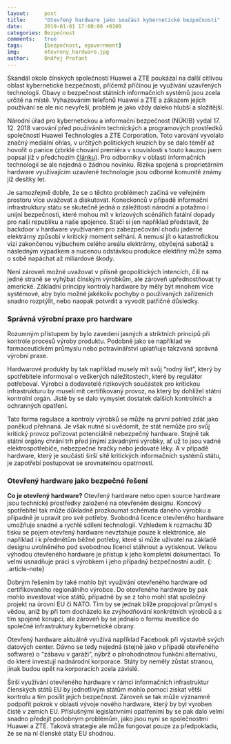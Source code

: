 ```yaml
---
layout:     post
title:      "Otevřený hardware jako součást kybernetické bezpečnosti"
date:       2019-01-01 17:00:00 +0100
categories: Bezpečnost
comments:   true
tags:       [bezpečnost, egovernment]
img:        otevreny_hardware.jpg
author:     Ondřej Profant
---
```


Skandál okolo čínských společností Huawei a ZTE poukázal na další citlivou oblast kybernetické bezpečnosti, přičemž příčinou je využívání uzavřených technologií. Obavy o bezpečnost státních informačních systémů jsou zcela určitě na místě. Vyhazováním telefonů Huawei a ZTE a zákazem jejich používání se ale nic nevyřeší, problém je jako vždy daleko hlubší a složitější.

<!--more-->

Národní úřad pro kybernetickou a informační bezpečnost (NÚKIB) vydal 17. 12. 2018 varování před používáním technických a programových prostředků společností Huawei Technologies a ZTE Corporation. Toto varování vyvolalo značný mediální ohlas, v určitých politických kruzích by se dalo téměř až hovořit o panice (zbrklé chování premiéra v souvislosti s touto kauzou jsem popsal již v předchozím [článku](https://www.profant.eu/2018/nahy-premier.html)). Pro odborníky v oblasti informačních technologií se ale nejedná o žádnou novinku. Rizika spojená s proprietárním hardware využívajícím uzavřené technologie jsou odborné komunitě známy již desítky let.

Je samozřejmě dobře, že se o těchto problémech začíná ve veřejném prostoru více uvažovat a diskutovat. Koneckonců v případě informační infrastruktury státu se skutečně jedná o záležitosti národní a potažmo i unijní bezpečnosti, které mohou mít v krizových scénářích fatální dopady pro naši republiku a naše spojence. Stačí si jen například představit, že backdoor v hardware využívaném pro zabezpečování chodu jaderné elektrárny způsobí v kritický moment selhání. A nemusí jít o katastrofickou vizi zakončenou výbuchem celého areálu elektrárny, obyčejná sabotáž s následným výpadkem a nucenou odstávkou produkce elektřiny může sama o sobě napáchat až miliardové škody.

Není zároveň možné uvažovat v přísně geopolitických intencích, čili na jedné straně se vyhýbat čínským výrobkům, ale zároveň upřednostňovat ty americké. Základní principy kontroly hardware by měly být mnohem více systémové, aby bylo možné jakékoliv pochyby o používaných zařízeních snadno rozptýlit, nebo naopak potvrdit a vyvodit patřičné důsledky.

### Správná výrobní praxe pro hardware

Rozumným přístupem by bylo zavedení jasných a striktních principů při kontrole procesů výroby produktu. Podobně jako se například ve farmaceutickém průmyslu nebo potravinářství uplatňuje takzvaná správná výrobní praxe.

Hardwarové produkty by tak například musely mít svůj “rodný list”, který by spotřebitele informoval o veškerých náležitostech, které by regulátor potřeboval. Výrobci a dodavatelé rizikových součástek pro kritickou infrastrukturu by museli mít certifikovaný provoz, na který by dohlížel státní kontrolní orgán. Jistě by se dalo vymyslet dostatek dalších kontrolních a ochranných opatření.

Tato forma regulace a kontroly výrobků se může na první pohled zdát jako poněkud přehnaná. Je však nutné si uvědomit, že stát nemůže pro svůj kritický provoz pořizovat potenciálně nebezpečný hardware. Stejně tak státní orgány chrání trh před jinými závadnými výrobky, ať už to jsou vadné elektrospotřebiče, nebezpečné hračky nebo jedovaté léky. A v případě hardware, který je součástí širší sítě kritických informačních systémů státu, je zapotřebí postupovat se srovnatelnou opatrností.

### Otevřený hardware jako bezpečné řešení

**Co je otevřený hardware?** Otevřený hardware nebo open source hardware jsou technické prostředky založené na otevřeném designu. Koncový spotřebitel tak může důkladně prozkoumat schémata daného výrobku a případně je upravit pro své potřeby. Svobodná licence otevřeného hardware umožňuje snadné a rychlé sdílení technologií. Vzhledem k rozmachu 3D tisku se pojem otevřený hardware nevztahuje pouze k elektronice, ale například i k předmětům běžné potřeby, které si může uživatel na základě designu uvolněného pod svobodnou licencí stáhnout a vytisknout. Velkou výhodou otevřeného hardware je přístup k jeho kompletní dokumentaci. To velmi usnadňuje práci s výrobkem i jeho případný bezpečnostní audit. 
{: .article-note}

Dobrým řešením by také mohlo být využívání otevřeného hardware od certifikovaného regionálního výrobce. Do otevřeného hardware by pak mohlo investovat více států, případně by se z toho mohl stát společný projekt na úrovni EU či NATO. Tím by se jednak blíže propojoval průmysl s vědou, aniž by při tom docházelo ke zvýhodňování konkrétních výrobců a s tím spojené korupci, ale zároveň by se jednalo o formu investice do společné infrastruktury kybernetické obrany.

Otevřený hardware aktuálně využívá například Facebook při výstavbě svých datových center. Dávno se tedy nejedná (stejně jako v případě otevřeného software) o “zábavu v garáži”, nýbrž o plnohodnotnou funkční alternativu, do které investují nadnárodní korporace. Státy by neměly zůstat stranou, jinak budou opět na korporacích zcela závislé.

Širší využívání otevřeného hardware v rámci informačních infrastruktur členských států EU by jednotlivým státům mohlo pomoci získat větší kontrolu a tím posílit jejich bezpečnost. Zároveň se tak může významně podpořit pokrok v oblasti vývoje nového hardware, který by byl vyroben čistě v zemích EU. Příslušnými legislativními opatřeními by se pak dalo velmi snadno předejít podobným problémům, jako jsou nyní se společnostmi Huawei a ZTE. Taková strategie ale může fungovat pouze za předpokladu, že se na ní členské státy EU shodnou.